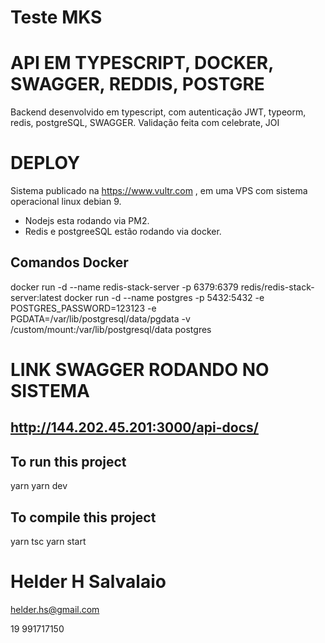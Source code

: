 # Teste MKS

# API EM TYPESCRIPT, DOCKER, SWAGGER, REDDIS, POSTGRE
Backend desenvolvido em typescript, com autenticação JWT, typeorm, redis, postgreSQL, SWAGGER.
Validação feita com celebrate, JOI

# DEPLOY
Sistema publicado na https://www.vultr.com , em uma VPS com sistema operacional linux debian 9.
* Nodejs esta rodando via PM2.
* Redis e postgreeSQL estão rodando via docker.
## Comandos Docker
docker run -d --name redis-stack-server -p 6379:6379 redis/redis-stack-server:latest
docker run -d --name postgres -p 5432:5432 -e POSTGRES_PASSWORD=123123 -e PGDATA=/var/lib/postgresql/data/pgdata -v /custom/mount:/var/lib/postgresql/data postgres

# LINK SWAGGER RODANDO NO SISTEMA
## http://144.202.45.201:3000/api-docs/

## To run this project

yarn
yarn dev

## To compile this project

yarn tsc
yarn start

# Helder H Salvalaio

helder.hs@gmail.com

19 991717150
